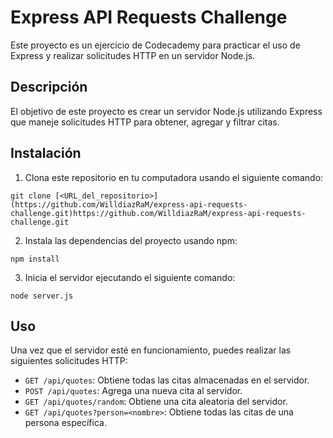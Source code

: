 # Express API Requests Challenge

Este proyecto es un ejercicio de Codecademy para practicar el uso de Express y realizar solicitudes HTTP en un servidor Node.js.

## Descripción

El objetivo de este proyecto es crear un servidor Node.js utilizando Express que maneje solicitudes HTTP para obtener, agregar y filtrar citas.

## Instalación

1. Clona este repositorio en tu computadora usando el siguiente comando:

```
git clone [<URL_del_repositorio>](https://github.com/WilldiazRaM/express-api-requests-challenge.git)https://github.com/WilldiazRaM/express-api-requests-challenge.git
```


2. Instala las dependencias del proyecto usando npm:
```
npm install
```


3. Inicia el servidor ejecutando el siguiente comando:
```
node server.js
```


## Uso

Una vez que el servidor esté en funcionamiento, puedes realizar las siguientes solicitudes HTTP:

- `GET /api/quotes`: Obtiene todas las citas almacenadas en el servidor.
- `POST /api/quotes`: Agrega una nueva cita al servidor.
- `GET /api/quotes/random`: Obtiene una cita aleatoria del servidor.
- `GET /api/quotes?person=<nombre>`: Obtiene todas las citas de una persona específica.



